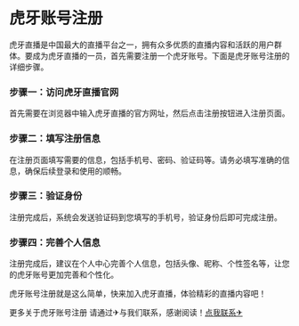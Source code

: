 # 虎牙账号注册

虎牙直播是中国最大的直播平台之一，拥有众多优质的直播内容和活跃的用户群体。要成为虎牙直播的一员，首先需要注册一个虎牙账号。下面是虎牙账号注册的详细步骤。

### 步骤一：访问虎牙直播官网

首先需要在浏览器中输入虎牙直播的官方网址，然后点击注册按钮进入注册页面。

### 步骤二：填写注册信息

在注册页面填写需要的信息，包括手机号、密码、验证码等。请务必填写准确的信息，确保后续登录和使用的顺畅。

### 步骤三：验证身份

注册完成后，系统会发送验证码到您填写的手机号，验证身份后即可完成注册。

### 步骤四：完善个人信息

注册完成后，建议在个人中心完善个人信息，包括头像、昵称、个性签名等，让您的虎牙账号更加完善和个性化。

虎牙账号注册就是这么简单，快来加入虎牙直播，体验精彩的直播内容吧！

更多关于虎牙账号注册 请通过✈与我们联系，感谢阅读！[点我联系✈](https://auth.k02.cc)